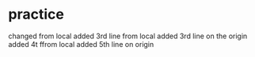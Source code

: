 # practice
changed from local
added 3rd line from local
added 3rd line on the origin
added 4t ffrom local
added 5th line on origin
